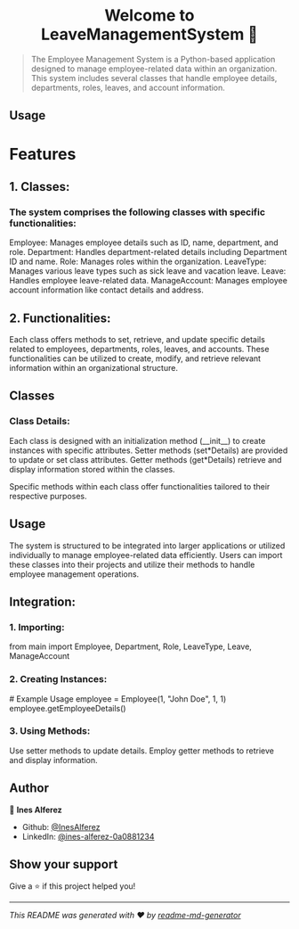 <h1 align="center">Welcome to LeaveManagementSystem 👋</h1>
<p>
</p>

> The Employee Management System is a Python-based application designed to manage employee-related data within an organization. This system includes several classes that handle employee details, departments, roles, leaves, and account information. 

## Usage


<h1>Features</h1>
<h2>1. Classes:</h2>
<h3>The system comprises the following classes with specific functionalities:</h3>

Employee: Manages employee details such as ID, name, department, and role.
Department: Handles department-related details including Department ID and name.
Role: Manages roles within the organization.
LeaveType: Manages various leave types such as sick leave and vacation leave.
Leave: Handles employee leave-related data.
ManageAccount: Manages employee account information like contact details and address.

<h2>2. Functionalities:</h2>

Each class offers methods to set, retrieve, and update specific details related to employees, departments, roles, leaves, and accounts. These functionalities can be utilized to create, modify, and retrieve relevant information within an organizational structure.

<h2>Classes</h2>

<h3>Class Details:</h3>
Each class is designed with an initialization method (__init__) to create instances with specific attributes.
Setter methods (set*Details) are provided to update or set class attributes.
Getter methods (get*Details) retrieve and display information stored within the classes.

Specific methods within each class offer functionalities tailored to their respective purposes.
<h2>Usage</h2>

The system is structured to be integrated into larger applications or utilized individually to manage employee-related data efficiently. Users can import these classes into their projects and utilize their methods to handle employee management operations.

<h2>Integration:</h2>

<h3>1. Importing:</h3>
from main import Employee, Department, Role, LeaveType, Leave, ManageAccount

<h3>2. Creating Instances:</h3> 
# Example Usage
employee = Employee(1, "John Doe", 1, 1)
employee.getEmployeeDetails()

<h3>3. Using Methods:</h3>
Use setter methods to update details.
Employ getter methods to retrieve and display information.

## Author

👤 **Ines Alferez**

* Github: [@InesAlferez](https://github.com/InesAlferez)
* LinkedIn: [@ines-alferez-0a0881234](https://linkedin.com/in/ines-alferez-0a0881234)

## Show your support

Give a ⭐️ if this project helped you!

***
_This README was generated with ❤️ by [readme-md-generator](https://github.com/kefranabg/readme-md-generator)_